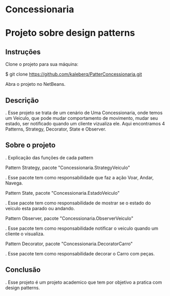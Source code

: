 # Concessionaria

Projeto sobre design patterns
========================================================================================================================================
## Instruções

Clone o projeto para sua máquina:

$ git clone https://github.com/kaleberq/PatterConcessionaria.git

Abra o projeto no NetBeans.

## Descrição

. Esse projeto se trata de um cenário de Uma Concessionaria, onde temos um Veiculo, que pode mudar comportamento de movimento, mudar seu estado, ser notificado quando um cliente vizualiza ele. Aqui encontramos 4 Patterns, Strategy, Decorator, State e Observer.

## Sobre o projeto

. Explicação das funções de cada pattern

Pattern Strategy, pacote "Concessionaria.StrategyVeiculo"

. Esse pacote tem como responsabilidade que faz a ação Voar, Andar, Navega.

Pattern State, pacote "Concessionaria.EstadoVeiculo"

. Esse pacote tem como responsabilidade de mostrar se o estado do veiculo esta parado ou andando.

Pattern Observer, pacote "Concessionaria.ObserverVeiculo"

. Esse pacote tem como responsabilidade notificar o veiculo quando um cliente o visualiza.

Pattern Decorator, pacote "Concessionaria.DecoratorCarro"

. Esse pacote tem como responsabilidade decorar o Carro com peças.

## Conclusão

. Esse projeto é um projeto academico que tem por objetivo a pratica com design patterns.
